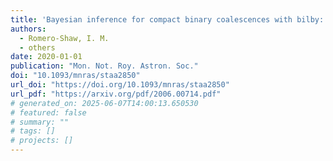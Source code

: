 ```yaml
---
title: 'Bayesian inference for compact binary coalescences with bilby: validation and application to the first LIGO-Virgo gravitational-wave transient catalogue'
authors:
  - Romero-Shaw, I. M.
  - others
date: 2020-01-01
publication: "Mon. Not. Roy. Astron. Soc."
doi: "10.1093/mnras/staa2850"
url_doi: "https://doi.org/10.1093/mnras/staa2850"
url_pdf: "https://arxiv.org/pdf/2006.00714.pdf"
# generated_on: 2025-06-07T14:00:13.650530
# featured: false
# summary: ""
# tags: []
# projects: []
---
```

